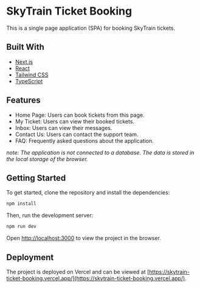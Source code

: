 # SkyTrain Ticket Booking

This is a single page application (SPA) for booking SkyTrain tickets.


## Built With

- [Next.js](https://nextjs.org/)
- [React](https://reactjs.org/)
- [Tailwind CSS](https://tailwindcss.com/)
- [TypeScript](https://www.typescriptlang.org/)

## Features

- Home Page: Users can book tickets from this page.
- My Ticket: Users can view their booked tickets.
- Inbox: Users can view their messages.
- Contact Us: Users can contact the support team.
- FAQ: Frequently asked questions about the application.

_note: The application is not connected to a database. The data is stored in the local storage of the browser._

## Getting Started

To get started, clone the repository and install the dependencies:

```bash
npm install
```

Then, run the development server:

```bash
npm run dev
```

Open [http://localhost:3000](http://localhost:3000) to view the project in the browser.


## Deployment

The project is deployed on Vercel and can be viewed at [https://skytrain-ticket-booking.vercel.app/](https://skytrain-ticket-booking.vercel.app/).
